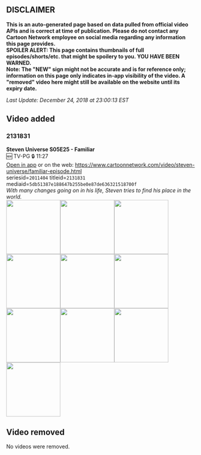 ## DISCLAIMER
**This is an auto-generated page based on data pulled from official video APIs and is correct at time of publication. Please do not contact any Cartoon Network employee on social media regarding any information this page provides.**  
**SPOILER ALERT: This page contains thumbnails of full episodes/shorts/etc. that might be spoilery to you. YOU HAVE BEEN WARNED.**  
**Note: The "NEW" sign might not be accurate and is for reference only; information on this page only indicates in-app visibility of the video. A "removed" video here might still be available on the website until its expiry date.**  

_Last Update: December 24, 2018 at 23:00:13 EST_
## Video added
### 2131831
**Steven Universe S05E25 - Familiar**  
🆕 TV-PG 🔒 11:27  
[Open in app](https://tinyurl.com/ybyt5wg3) or on the web: https://www.cartoonnetwork.com/video/steven-universe/familiar-episode.html  
seriesid=`2011404` titleid=`2131831` mediaid=`5db51387e188647b255be0e87de636321518700f`  
_With many changes going on in his life, Steven tries to find his place in the world._  
<a href="https://i.cartoonnetwork.com/orchestrator/2131831_001_1280x720.jpg"><img src="https://i.cartoonnetwork.com/orchestrator/2131831_001_640x360.jpg" height="144px" /></a><a href="https://i.cartoonnetwork.com/orchestrator/2131831_002_1280x720.jpg"><img src="https://i.cartoonnetwork.com/orchestrator/2131831_002_640x360.jpg" height="144px" /></a><a href="https://i.cartoonnetwork.com/orchestrator/2131831_003_1280x720.jpg"><img src="https://i.cartoonnetwork.com/orchestrator/2131831_003_640x360.jpg" height="144px" /></a><a href="https://i.cartoonnetwork.com/orchestrator/2131831_004_1280x720.jpg"><img src="https://i.cartoonnetwork.com/orchestrator/2131831_004_640x360.jpg" height="144px" /></a><a href="https://i.cartoonnetwork.com/orchestrator/2131831_005_1280x720.jpg"><img src="https://i.cartoonnetwork.com/orchestrator/2131831_005_640x360.jpg" height="144px" /></a><a href="https://i.cartoonnetwork.com/orchestrator/2131831_006_1280x720.jpg"><img src="https://i.cartoonnetwork.com/orchestrator/2131831_006_640x360.jpg" height="144px" /></a><a href="https://i.cartoonnetwork.com/orchestrator/2131831_007_1280x720.jpg"><img src="https://i.cartoonnetwork.com/orchestrator/2131831_007_640x360.jpg" height="144px" /></a><a href="https://i.cartoonnetwork.com/orchestrator/2131831_008_1280x720.jpg"><img src="https://i.cartoonnetwork.com/orchestrator/2131831_008_640x360.jpg" height="144px" /></a><a href="https://i.cartoonnetwork.com/orchestrator/2131831_009_1280x720.jpg"><img src="https://i.cartoonnetwork.com/orchestrator/2131831_009_640x360.jpg" height="144px" /></a><a href="https://i.cartoonnetwork.com/orchestrator/2131831_010_1280x720.jpg"><img src="https://i.cartoonnetwork.com/orchestrator/2131831_010_640x360.jpg" height="144px" /></a>
## Video removed
No videos were removed.
